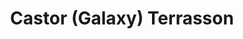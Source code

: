 ---
title: "Castor (Galaxy) Terrasson"
url: /terrasson-lavilledieu/castor-galaxy-terrasson/
shop: supermarché
---